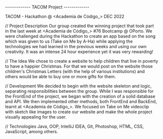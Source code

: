 ------------- TACOM Project ------------- 


TACOM - Hackathon @ <Academia de Código_>
DEC 2022

// Project Description
Our group created the winning project that took part in the last week at <Academia de Código_> #76 Bootcamp @ OPorto.
We were challenged during the Hackathon to create an app based on the song which was given to us (Take on Me by A-Ha) while applying the technologies we had learned in the previous weeks and using our own creativity. It was an intense 24 hour experience yet it was very rewarding!

// The Idea
We chose to create a website to help children that live in poverty to have a happier Christmas. For that we would post on the website those children's Christmas Letters (with the help of various institutions) and others would be able to buy one or more gifts for them.

// Development
We decided to begin with the website skeleton and logic, separating responsibilities between the group.
While I was responsible for the FrontEnd of the project, we began with the creation of a solid database and API. We then implemented other methods, both FrontEnd and BackEnd, learnt at <Academia de Código_>. We focused on Take on Me videoclip with sketch like images to create our website and make the whole project visually appealing for the user.

// Technologies
Java, OOP, IntelliJ IDEA, Git, Photoshop, HTML, CSS, JavaScript, among others.

